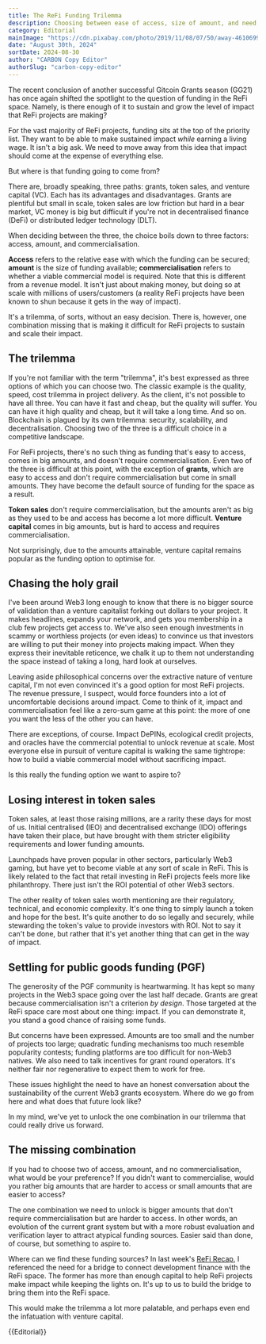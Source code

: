 ```yaml
---
title: The ReFi Funding Trilemma
description: Choosing between ease of access, size of amount, and need for commercialisation.
category: Editorial
mainImage: "https://cdn.pixabay.com/photo/2019/11/08/07/50/away-4610699_1280.jpg"
date: "August 30th, 2024"
sortDate: 2024-08-30
author: "CARBON Copy Editor"
authorSlug: "carbon-copy-editor"
---
```


The recent conclusion of another successful Gitcoin Grants season (GG21) has once again shifted the spotlight to the question of funding in the ReFi space. Namely, is there enough of it to sustain and grow the level of impact that ReFi projects are making?

For the vast majority of ReFi projects, funding sits at the top of the priority list. They want to be able to make sustained impact *while* earning a living wage. It isn't a big ask. We need to move away from this idea that impact should come at the expense of everything else.

But where is that funding going to come from?

There are, broadly speaking, three paths: grants, token sales, and venture capital (VC). Each has its advantages and disadvantages. Grants are plentiful but small in scale, token sales are low friction but hard in a bear market, VC money is big but difficult if you're not in decentralised finance (DeFi) or distributed ledger technology (DLT).

When deciding between the three, the choice boils down to three factors: access, amount, and commercialisation.

**Access** refers to the relative ease with which the funding can be secured; **amount** is the size of funding available; **commercialisation** refers to whether a viable commercial model is required. Note that this is different from a revenue model. It isn't just about making money, but doing so at scale with millions of users/customers (a reality ReFi projects have been known to shun because it gets in the way of impact).

It's a trilemma, of sorts, without an easy decision. There is, however, one combination missing that is making it difficult for ReFi projects to sustain and scale their impact.

## The trilemma

If you're not familiar with the term "trilemma", it's best expressed as three options of which you can choose two. The classic example is the quality, speed, cost trilemma in project delivery. As the client, it's not possible to have all three. You can have it fast and cheap, but the quality will suffer. You can have it high quality and cheap, but it will take a long time. And so on. Blockchain is plagued by its own trilemma: security, scalability, and decentralisation. Choosing two of the three is a difficult choice in a competitive landscape.

For ReFi projects, there's no such thing as funding that's easy to access, comes in big amounts, and doesn't require commercialisation. Even two of the three is difficult at this point, with the exception of **grants**, which are easy to access and don't require commercialisation but come in small amounts. They have become the default source of funding for the space as a result.

**Token sales** don't require commercialisation, but the amounts aren't as big as they used to be and access has become a lot more difficult. **Venture capital** comes in big amounts, but is hard to access and requires commercialisation.

Not surprisingly, due to the amounts attainable, venture capital remains popular as the funding option to optimise for. 

## Chasing the holy grail

I've been around Web3 long enough to know that there is no bigger source of validation than a venture capitalist forking out dollars to your project. It makes headlines, expands your network, and gets you membership in a club few projects get access to. We've also seen enough investments in scammy or worthless projects (or even ideas) to convince us that investors are willing to put their money into projects making impact. When they express their inevitable reticence, we chalk it up to them not understanding the space instead of taking a long, hard look at ourselves.

Leaving aside philosophical concerns over the extractive nature of venture capital, I'm not even convinced it's a good option for most ReFi projects. The revenue pressure, I suspect, would force founders into a lot of uncomfortable decisions around impact. Come to think of it, impact and commercialisation feel like a zero-sum game at this point: the more of one you want the less of the other you can have.

There are exceptions, of course. Impact DePINs, ecological credit projects, and oracles have the commercial potential to unlock revenue at scale. Most everyone else in pursuit of venture capital is walking the same tightrope: how to build a viable commercial model without sacrificing impact.

Is this really the funding option we want to aspire to?

## Losing interest in token sales

Token sales, at least those raising millions, are a rarity these days for most of us. Initial centralised (IEO) and decentralised exchange (IDO) offerings have taken their place, but have brought with them stricter eligibility requirements and lower funding amounts.

Launchpads have proven popular in other sectors, particularly Web3 gaming, but have yet to become viable at any sort of scale in ReFi. This is likely related to the fact that retail investing in ReFi projects feels more like philanthropy. There just isn't the ROI potential of other Web3 sectors.

The other reality of token sales worth mentioning are their regulatory, technical, and economic complexity. It's one thing to simply launch a token and hope for the best. It's quite another to do so legally and securely, while stewarding the token's value to provide investors with ROI. Not to say it can't be done, but rather that it's yet another thing that can get in the way of impact.

## Settling for public goods funding (PGF)

The generosity of the PGF community is heartwarming. It has kept so many projects in the Web3 space going over the last half decade. Grants are great because commercialisation isn't a criterion *by design*. Those targeted at the ReFi space care most about one thing: impact. If you can demonstrate it, you stand a good chance of raising some funds. 

But concerns have been expressed. Amounts are too small and the number of projects too large; quadratic funding mechanisms too much resemble popularity contests; funding platforms are too difficult for non-Web3 natives. We also need to talk incentives for grant round operators. It's neither fair nor regenerative to expect them to work for free.

These issues highlight the need to have an honest conversation about the sustainability of the current Web3 grants ecosystem. Where do we go from here and what does that future look like? 

In my mind, we've yet to unlock the one combination in our trilemma that could really drive us forward.

## The missing combination

If you had to choose two of access, amount, and no commercialisation, what would be your preference? If you didn't want to commercialise, would you rather big amounts that are harder to access or small amounts that are easier to access?

The one combination we need to unlock is bigger amounts that don't require commercialisation but are harder to access. In other words, an evolution of the current grant system but with a more robust evaluation and verification layer to attract atypical funding sources. Easier said than done, of course, but something to aspire to. 

Where can we find these funding sources? In last week's [ReFi Recap](https://paragraph.xyz/@carboncopy/the-refi-recap-august-17th-23rd-2024-gg21-development-finance/), I referenced the need for a bridge to connect development finance with the ReFi space. The former has more than enough capital to help ReFi projects make impact while keeping the lights on. It's up to us to build the bridge to bring them into the ReFi space. 

This would make the trilemma a lot more palatable, and perhaps even end the infatuation with venture capital.

{{Editorial}}
